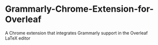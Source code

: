 # Grammarly-Chrome-Extension-for-Overleaf
A Chrome extension that integrates Grammarly support in the Overleaf LaTeX editor
